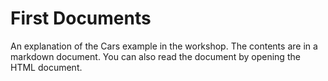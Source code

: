 # First Documents
An explanation of the Cars example in the workshop. The contents are in a markdown document. You can also read the document by opening the HTML document.
